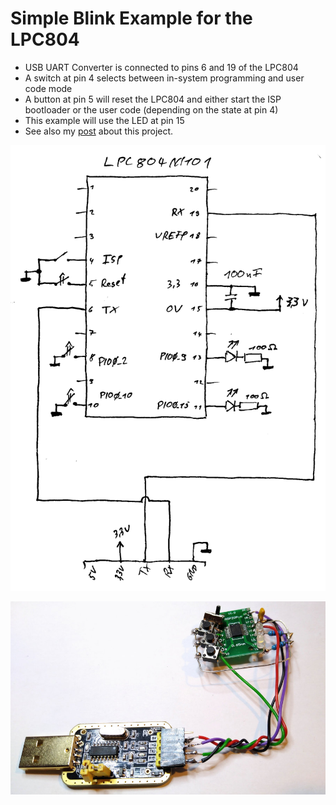 # Simple Blink Example for the LPC804

 * USB UART Converter is connected to pins 6 and 19 of the LPC804
 * A switch at pin 4 selects between in-system programming and user code mode
 * A button at pin 5 will reset the LPC804 and either start the ISP bootloader or the user code (depending on the state at pin 4)
 * This example will use the LED at pin 15
 * See also my [post](https://drolliblog.wordpress.com/2019/10/04/nxp-lpc804-toolchain-and-blink-project/) about this project.



![lpc804_blink_schematic.png](lpc804_blink_schematic.png)

![lpc804_blink_hardware.jpg](lpc804_blink_hardware.jpg)
